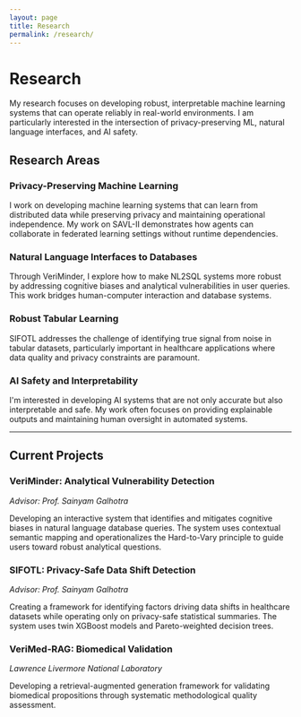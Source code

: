 ```yaml
---
layout: page
title: Research
permalink: /research/
---
```


# Research

My research focuses on developing robust, interpretable machine learning systems that can operate reliably in real-world environments. I am particularly interested in the intersection of privacy-preserving ML, natural language interfaces, and AI safety.

## Research Areas

### Privacy-Preserving Machine Learning
I work on developing machine learning systems that can learn from distributed data while preserving privacy and maintaining operational independence. My work on SAVL-II demonstrates how agents can collaborate in federated learning settings without runtime dependencies.

### Natural Language Interfaces to Databases
Through VeriMinder, I explore how to make NL2SQL systems more robust by addressing cognitive biases and analytical vulnerabilities in user queries. This work bridges human-computer interaction and database systems.

### Robust Tabular Learning
SIFOTL addresses the challenge of identifying true signal from noise in tabular datasets, particularly important in healthcare applications where data quality and privacy constraints are paramount.

### AI Safety and Interpretability
I'm interested in developing AI systems that are not only accurate but also interpretable and safe. My work often focuses on providing explainable outputs and maintaining human oversight in automated systems.

---

## Current Projects

### VeriMinder: Analytical Vulnerability Detection
*Advisor: Prof. Sainyam Galhotra*

Developing an interactive system that identifies and mitigates cognitive biases in natural language database queries. The system uses contextual semantic mapping and operationalizes the Hard-to-Vary principle to guide users toward robust analytical questions.

### SIFOTL: Privacy-Safe Data Shift Detection
*Advisor: Prof. Sainyam Galhotra*

Creating a framework for identifying factors driving data shifts in healthcare datasets while operating only on privacy-safe statistical summaries. The system uses twin XGBoost models and Pareto-weighted decision trees.

### VeriMed-RAG: Biomedical Validation
*Lawrence Livermore National Laboratory*

Developing a retrieval-augmented generation framework for validating biomedical propositions through systematic methodological quality assessment.